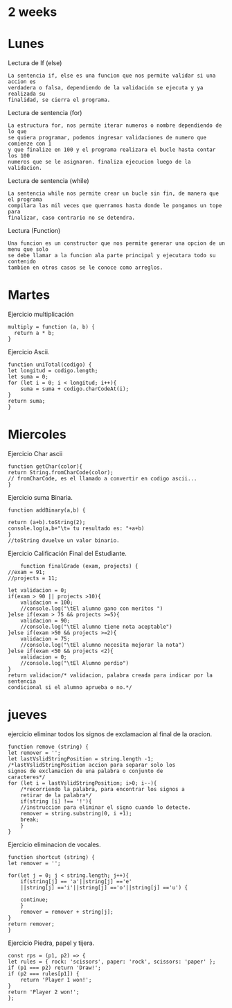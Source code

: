 # 2 weeks
# Lunes

Lectura de If (else)

    La sentencia if, else es una funcion que nos permite validar si una accion es 
    verdadera o falsa, dependiendo de la validación se ejecuta y ya realizada su
    finalidad, se cierra el programa.

Lectura de sentencia (for)

    La estructura for, nos permite iterar numeros o nombre dependiendo de lo que
    se quiera programar, podemos ingresar validaciones de numero que comienze con 1
    y que finalize en 100 y el programa realizara el bucle hasta contar los 100 
    numeros que se le asignaron. finaliza ejecucion luego de la validacion. 

Lectura de sentencia (while)

    La sentencia while nos permite crear un bucle sin fin, de manera que el programa
    compilara las mil veces que querramos hasta donde le pongamos un tope para
    finalizar, caso contrario no se detendra.

Lectura (Function)

    Una funcion es un constructor que nos permite generar una opcion de un menu que solo
    se debe llamar a la funcion ala parte principal y ejecutara todo su contenido 
    tambien en otros casos se le conoce como arreglos.

# Martes

Ejercicio multiplicación

    multiply = function (a, b) {
      return a * b;
    }

Ejercicio Ascii.

    function uniTotal(codigo) {
    let longitud = codigo.length;
    let suma = 0;
    for (let i = 0; i < longitud; i++){
        suma = suma + codigo.charCodeAt(i);
    }
    return suma;
    }

# Miercoles

Ejercicio Char ascii

    function getChar(color){
    return String.fromCharCode(color);
    // fromCharCode, es el llamado a convertir en codigo ascii...
    }

Ejercicio suma Binaria.

    function addBinary(a,b) {

    return (a+b).toString(2);
    console.log(a,b+"\t= tu resultado es: "+a+b)
    }
    //toString dvuelve un valor binario.

Ejercicio Calificación Final del Estudiante.

        function finalGrade (exam, projects) {
    //exam = 91;
    //projects = 11;
    
    let validacion = 0;
    if(exam > 90 || projects >10){
        validacion = 100;
        //console.log("\tEl alumno gano con meritos ")
    }else if(exam > 75 && projects >=5){
        validacion = 90;
        //console.log("\tEl alumno tiene nota aceptable")
    }else if(exam >50 && projects >=2){
        validacion = 75;
        //console.log("\tEl alumno necesita mejorar la nota")
    }else if(exam <50 && projects <2){
        validacion = 0;
        //console.log("\tEl Alumno perdio")
    }
    return validacion/* validacion, palabra creada para indicar por la sentencia
    condicional si el alumno aprueba o no.*/

# jueves

ejercicio eliminar todos los signos de exclamacion al final de la oracion.

    function remove (string) { 
    let remover = '';
    let lastVslidStringPosition = string.length -1;
    /*lastVslidStringPosition accion para separar solo los 
    signos de exclamacion de una palabra o conjunto de 
    caracteres*/
    for (let i = lastVslidStringPosition; i>0; i--){
        /*recorriendo la palabra, para encontrar los signos a 
        retirar de la palabra*/
        if(string [i] !== '!'){
        //instruccion para eliminar el signo cuando lo detecte.
        remover = string.substring(0, i +1);
        break;
        }
    } 

Ejercicio eliminacion de vocales.

    function shortcut (string) {
    let remover = '';
    
    for(let j = 0; j < string.length; j++){
        if(string[j] == 'a'||string[j] =='e'
        ||string[j] =='i'||string[j] =='o'||string[j] =='u') {
        
        continue;
        }
        remover = remover + string[j];
    }
    return remover;
    }

Ejercicio Piedra, papel y tijera.

    const rps = (p1, p2) => {
    let rules = { rock: 'scissors', paper: 'rock', scissors: 'paper' };
    if (p1 === p2) return 'Draw!';
    if (p2 === rules[p1]) {
        return 'Player 1 won!';
    }
    return 'Player 2 won!';
    };
